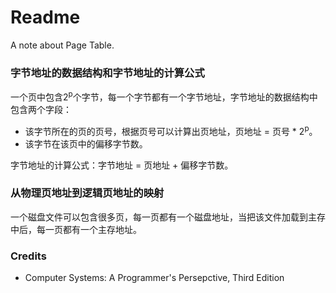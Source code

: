 # Readme
A note about Page Table.

### 字节地址的数据结构和字节地址的计算公式

一个页中包含2<sup>p</sup>个字节，每一个字节都有一个字节地址，字节地址的数据结构中包含两个字段：
- 该字节所在的页的页号，根据页号可以计算出页地址，页地址 = 页号 * 2<sup>p</sup>。
- 该字节在该页中的偏移字节数。

字节地址的计算公式：字节地址 = 页地址 + 偏移字节数。

### 从物理页地址到逻辑页地址的映射

一个磁盘文件可以包含很多页，每一页都有一个磁盘地址，当把该文件加载到主存中后，每一页都有一个主存地址。

### Credits
- Computer Systems: A Programmer's Persepctive, Third Edition
